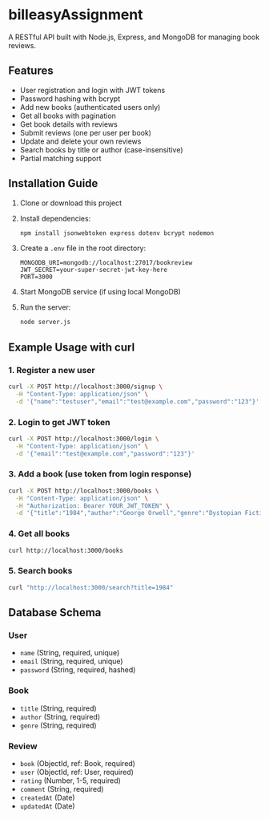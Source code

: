 # billeasyAssignment

A RESTful API built with Node.js, Express, and MongoDB for managing book reviews.

## Features

- User registration and login with JWT tokens
- Password hashing with bcrypt
- Add new books (authenticated users only)
- Get all books with pagination
- Get book details with reviews
- Submit reviews (one per user per book)
- Update and delete your own reviews
- Search books by title or author (case-insensitive)
- Partial matching support

## Installation Guide

1. Clone or download this project
2. Install dependencies:
   ```bash
   npm install jsonwebtoken express dotenv bcrypt nodemon
   ```

3. Create a `.env` file in the root directory:
   ```env
   MONGODB_URI=mongodb://localhost:27017/bookreview
   JWT_SECRET=your-super-secret-jwt-key-here
   PORT=3000
   ```

4. Start MongoDB service (if using local MongoDB)

5. Run the server:
   ```bash
   node server.js
   ```


## Example Usage with curl

### 1. Register a new user
```bash
curl -X POST http://localhost:3000/signup \
  -H "Content-Type: application/json" \
  -d '{"name":"testuser","email":"test@example.com","password":"123"}'
```

### 2. Login to get JWT token
```bash
curl -X POST http://localhost:3000/login \
  -H "Content-Type: application/json" \
  -d '{"email":"test@example.com","password":"123"}'
```

### 3. Add a book (use token from login response)
```bash
curl -X POST http://localhost:3000/books \
  -H "Content-Type: application/json" \
  -H "Authorization: Bearer YOUR_JWT_TOKEN" \
  -d '{"title":"1984","author":"George Orwell","genre":"Dystopian Fiction"}'
```

### 4. Get all books
```bash
curl http://localhost:3000/books
```

### 5. Search books
```bash
curl "http://localhost:3000/search?title=1984"
```

## Database Schema

### User
- `name` (String, required, unique)
- `email` (String, required, unique)
- `password` (String, required, hashed)

### Book
- `title` (String, required)
- `author` (String, required)
- `genre` (String, required)

### Review
- `book` (ObjectId, ref: Book, required)
- `user` (ObjectId, ref: User, required)
- `rating` (Number, 1-5, required)
- `comment` (String, required)
- `createdAt` (Date)
- `updatedAt` (Date)

